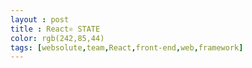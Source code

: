 ```yaml
---
layout : post
title : React⚛ STATE
color: rgb(242,85,44)
tags: [websolute,team,React,front-end,web,framework]
---
```


### 